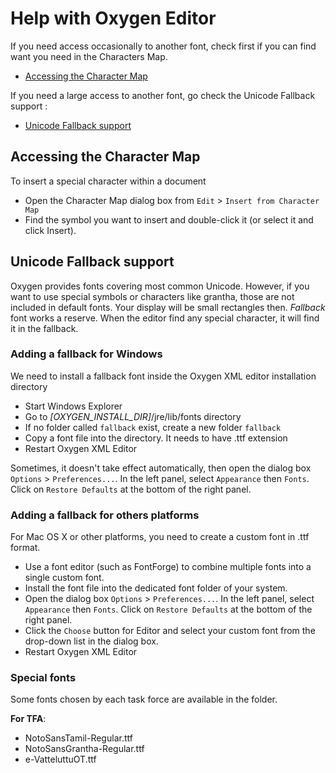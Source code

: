 # Help with Oxygen Editor

If you need access occasionally to another font, check first if you can find want you need in the Characters Map.
*   [Accessing the Character Map](#Accessing_the_Character_Map)

If you need a large access to another font, go check the Unicode Fallback support :
*   [Unicode Fallback support](#Unicode_Fallback_support)

## Accessing the Character Map
To insert a special character within a document
  - Open the Character Map dialog box from `Edit` > `Insert from Character Map`
  - Find the symbol you want to insert and double-click it (or select it and click Insert).

## Unicode Fallback support
Oxygen provides fonts covering most common Unicode. However, if you want to use special symbols or characters like grantha, those are not included in default fonts. Your display will be small rectangles then. *Fallback* font works a reserve. When the editor find any special character, it will find it in the fallback.

### Adding a fallback for Windows
We need to install a fallback font inside the Oxygen XML editor installation directory
   - Start Windows Explorer
   - Go to _[OXYGEN_INSTALL_DIR]_/jre/lib/fonts directory
   - If no folder called `fallback` exist, create a new folder `fallback`
   - Copy a font file into the directory. It needs to have .ttf extension
   - Restart Oxygen XML Editor

  Sometimes, it doesn't take effect automatically, then open the dialog box `Options` > `Preferences...`. In the left panel, select `Appearance` then `Fonts`. Click on `Restore Defaults` at the bottom of the right panel.

### Adding a fallback for others platforms
For Mac OS X or other platforms, you need to create a custom font in .ttf format.
   - Use a font editor (such as FontForge) to combine multiple fonts into a single custom font.
   - Install the font file into the dedicated font folder of your system.
   - Open the dialog box `Options` > `Preferences...`. In the left panel, select `Appearance` then `Fonts`. Click on `Restore Defaults` at the bottom of the right panel.
   - Click the `Choose` button for Editor and select your custom font from the drop-down list in the dialog box.
   - Restart Oxygen XML Editor

### Special fonts
Some fonts chosen by each task force are available in the folder.

**For TFA**:
- NotoSansTamil-Regular.ttf
- NotoSansGrantha-Regular.ttf
- e-VatteluttuOT.ttf
